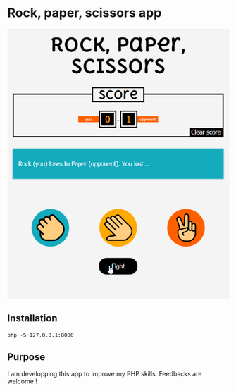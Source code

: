 # Rock, paper, scissors app

![demo](./demo.gif)

## Installation

```
php -S 127.0.0.1:8000
```

## Purpose

I am developping this app to improve my PHP skills. Feedbacks are welcome !